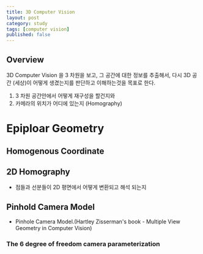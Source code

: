 ```yaml
---
title: 3D Computer Vision
layout: post
category: study
tags: [computer vision]
published: false
---
```


## Overview

3D Computer Vision 을 3 차원을 보고, 그 공간에 대한 정보를 추출해서, 다시 3D 공간 (세상)이 어떻게 생겼는지를 판단하고 이해하는것을 목표로 한다.

1. 3 차원 공간안에서 어떻게 재구성을 할건지와
2. 카메라의 위치가 어디에 있는지 (Homography)

# Epiploar Geometry

## Homogenous Coordinate

## 2D Homography
* 점들과 선분들이 2D 평면에서 어떻게 변환되고 해석 되는지

## Pinhold Camera Model
* Pinhole Camera Model.(Hartley Zisserman's book - Multiple View Geometry in Computer Vision)

### The 6 degree of freedom camera parameterization

